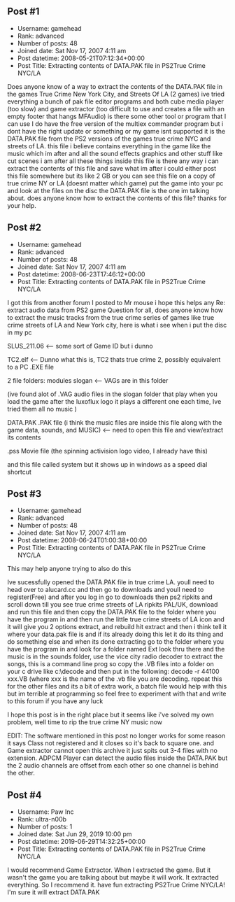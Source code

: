 ## Post #1
- Username: gamehead
- Rank: advanced
- Number of posts: 48
- Joined date: Sat Nov 17, 2007 4:11 am
- Post datetime: 2008-05-21T07:12:34+00:00
- Post Title: Extracting contents of DATA.PAK file in PS2True Crime NYC/LA

Does anyone know of a way to extract the contents of the DATA.PAK file in the games True Crime New York City,  and Streets Of LA (2 games) ive tried everything a bunch of pak file editor programs and both cube media player (too slow) and game extractor (too difficult to use and creates a file with an empty footer that hangs MFAudio) is there some other tool or program that I can use I do have the free version of the multiex commander program but i dont have the right update or something or my game isnt supported it is the DATA.PAK file from the PS2 versions of the games true crime NYC and streets of LA. this file i believe contains everything in the game like the music which im after and all the sound effects graphics and other stuff like cut scenes i am after all these things inside this file is there any way i can extract the contents of this file and save what im after i could either post this file somewhere but its like 2 GB or you can see this file on a copy of true crime NY or LA (doesnt matter which game) put the game into your pc and look at the files on the disc the DATA.PAK file is the one im talking about. does anyone know how to extract the contents of this file? thanks for your help.
## Post #2
- Username: gamehead
- Rank: advanced
- Number of posts: 48
- Joined date: Sat Nov 17, 2007 4:11 am
- Post datetime: 2008-06-23T17:46:12+00:00
- Post Title: Extracting contents of DATA.PAK file in PS2True Crime NYC/LA

I got this from another forum I posted to Mr mouse i hope this helps any
Re: extract audio data from PS2 game
Question for all, does anyone know how to extract the music tracks from the true crime series of games like true crime streets of LA and New York city, here is what i see when i put the disc in my pc

SLUS_211.06  <-- some sort of Game ID but i dunno

TC2.elf  <-- Dunno what this is, TC2 thats true crime 2, possibly equivalent to a PC .EXE file

2 file folders:
modules 
slogan   <-- VAGs are in this folder  

(ive found alot of .VAG audio files in the slogan folder that play when you load the game after the luxoflux logo it plays a different one each time, Ive tried them all no music )

DATA.PAK  .PAK file (i think the music files are inside this file along with the game data, sounds, and MUSIC) <-- need to open this file and view/extract its contents

.pss Movie file (the spinning activision logo video, I already have this)

and this file called system but it shows up in windows as a speed dial shortcut
## Post #3
- Username: gamehead
- Rank: advanced
- Number of posts: 48
- Joined date: Sat Nov 17, 2007 4:11 am
- Post datetime: 2008-06-24T01:00:38+00:00
- Post Title: Extracting contents of DATA.PAK file in PS2True Crime NYC/LA

This may help anyone trying to also do this

Ive sucessfully opened the DATA.PAK file in true crime LA. youll need to head over to alucard.cc and then go to downloads and youll need to register(Free) and after you log in go to downloads then ps2 ripkits and scroll down till you see true crime streets of LA ripkits PAL/UK, download and run this file and then copy the DATA.PAK file to the folder where you have the program in and then run the little true crime streets of LA icon and it will give you 2 options extract, and rebuild hit extract and then i think tell it where your data.pak file is and if its already doing this let it do its thing and do something else and when its done extracting go to the folder where you have the program in and look for a folder named Ext look thru there and the music is in the sounds folder, use the vice city radio decoder to extract the songs, this is a command line prog so copy the .VB files into a folder on your c drive like c:\decode and then put in the following: decode -r 44100 xxx.VB (where xxx is the name of the .vb  file you are decoding. repeat this for the other files and its a bit of extra work, a batch file would help with this but im terrible at programming so feel free to experiment with that and write to this forum if you have any luck

I hope this post is in the right place but it seems like i've solved my own problem, well time to rip the true crime NY music now

EDIT: The software mentioned in this post no longer works for some reason it says Class not registered and it closes so it's back to square one. and Game extractor cannot open this archive it just spits out 3-4 files with no extension. ADPCM Player can detect the audio files inside the DATA.PAK but the 2 audio channels are offset from each other so one channel is behind the other.
## Post #4
- Username: Paw Inc
- Rank: ultra-n00b
- Number of posts: 1
- Joined date: Sat Jun 29, 2019 10:00 pm
- Post datetime: 2019-06-29T14:32:25+00:00
- Post Title: Extracting contents of DATA.PAK file in PS2True Crime NYC/LA

I would recommend Game Extractor. When I extracted the game. But it wasn't the game you are talking about but maybe it will work. It extracted everything. So I recommend it. have fun extracting PS2True Crime NYC/LA! I'm sure it will extract DATA.PAK
